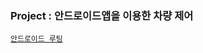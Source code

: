 ### Project : 안드로이드앱을 이용한 차량 제어

[`안드로이드 루팅`](https://medium.com/%EB%8F%84%EA%B9%A8%EB%B9%84-%EC%9D%B4%EC%95%BC%EA%B8%B0/%EC%95%88%EB%93%9C%EB%A1%9C%EC%9D%B4%EB%93%9C-%EB%A3%A8%ED%8C%85-by-odin-c95e78c4f97c)

